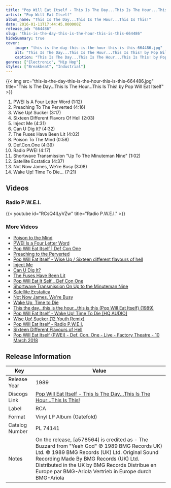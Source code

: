 ```yaml
---
title: "Pop Will Eat Itself - This Is The Day...This Is The Hour...This Is This!"
artist: "Pop Will Eat Itself"
album_name: "This Is The Day...This Is The Hour...This Is This!"
date: 2016-01-11T17:44:45.000000Z
release_id: "664486"
slug: "this-is-the-day-this-is-the-hour-this-is-this-664486"
hideSummary: true
cover:
    image: "this-is-the-day-this-is-the-hour-this-is-this-664486.jpg"
    alt: "This Is The Day...This Is The Hour...This Is This! by Pop Will Eat Itself"
    caption: "This Is The Day...This Is The Hour...This Is This! by Pop Will Eat Itself"
genres: ["Electronic", "Hip Hop"]
styles: ["Breakbeat", "Industrial"]
---
```


{{< img src="this-is-the-day-this-is-the-hour-this-is-this-664486.jpg" title="This Is The Day...This Is The Hour...This Is This! by Pop Will Eat Itself" >}}

<!-- section break -->

1. PWEI Is A Four Letter Word (1:12)
2. Preaching To The Perverted (4:16)
3. Wise Up! Sucker (3:17)
4. Sixteen Different Flavors Of Hell (2:03)
5. Inject Me (4:31)
6. Can U Dig It? (4:32)
7. The Fuses Have Been Lit (4:02)
8. Poison To The Mind (0:58)
9. Def.Con.One (4:39)
10. Radio PWEI (4:17)
11. Shortwave Transmission "Up To The Minuteman Nine" (1:02)
12. Satellite Ecstatica (4:37)
13. Not Now James, We're Busy (3:08)
14. Wake Up! Time To Die... (7:21)

<!-- section break -->




## Videos
### Radio P.W.E.I.
{{< youtube id="RCsQ4ILyVZw" title="Radio P.W.E.I." >}}<br>

### More Videos

- [Poison to the Mind](https://www.youtube.com/watch?v=ffPjII-GJ7Y)
- [PWEI Is a Four Letter Word](https://www.youtube.com/watch?v=0-FaCRhqzVU)
- [Pop Will Eat Itself | Def Con One](https://www.youtube.com/watch?v=v7Wm4qXC_j4)
- [Preaching to the Perverted](https://www.youtube.com/watch?v=1P_bN4z2AOc)
- [Pop Will Eat Itself - Wise Up / Sixteen different flavours of hell](https://www.youtube.com/watch?v=kcm_1-AhFwQ)
- [Inject Me](https://www.youtube.com/watch?v=G8WepJCQ1CQ)
- [Can U Dig It?](https://www.youtube.com/watch?v=vbC90pDfUYM)
- [The Fuses Have Been Lit](https://www.youtube.com/watch?v=T8croHcqQFA)
- [Pop Will Eat It Self _ Def Con One](https://www.youtube.com/watch?v=5Dl3ZtDsuRQ)
- [Shortwave Transmission On Up to the Minuteman Nine](https://www.youtube.com/watch?v=IVmAAB5vFIg)
- [Satellite Ecstatica](https://www.youtube.com/watch?v=PXxQ8_PPBXQ)
- [Not Now James, We're Busy](https://www.youtube.com/watch?v=ykPoCFZODPU)
- [Wake Up, Time to Die](https://www.youtube.com/watch?v=Lyur17ff3T8)
- [This the day...this is the hour...this is this (Pop Will Eat Itself) (1989)](https://www.youtube.com/watch?v=Od_I5eC_mHc)
- [Pop Will Eat Itself - Wake Up! Time To Die [HQ AUDIO]](https://www.youtube.com/watch?v=j7OUeFShS6o)
- [Wise Up! Sucker (12 Youth Remix)](https://www.youtube.com/watch?v=5ch4CNXisao)
- [Pop Will Eat Itself - Radio P.W.E.I.](https://www.youtube.com/watch?v=W8_vNu45NNs)
- [Sixteen Different Flavours of Hell](https://www.youtube.com/watch?v=QkVB2mNJlTI)
- [Pop Will Eat Itself (PWEI) - Def. Con. One - Live - Factory Theatre - 10 March 2018](https://www.youtube.com/watch?v=62_755iXN-0)


## Release Information
|  Key           | Value                                                |
| ---------------| ---------------------------------------------------- |
| Release Year   | 1989                                   |
| Discogs Link   | [Pop Will Eat Itself - This Is The Day...This Is The Hour...This Is This!](https://www.discogs.com/release/664486-Pop-Will-Eat-Itself-This-Is-The-DayThis-Is-The-HourThis-Is-This) |
| Label          | RCA |
| Format         | Vinyl LP Album (Gatefold) |
| Catalog Number | PL 74141 |
| Notes | On the release, [a578564] is credited as - The Buzzard from "Yeah God"  ℗ 1989 BMG Records UK) Ltd. © 1989 BMG Records (UK) Ltd. Original Sound Recording Made By BMG Records (UK) Ltd.  Distributed in the UK by BMG Records Distribue en Europe par BMG-Ariola Vertrieb in Europe durch BMG-Ariola  |